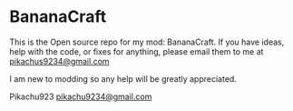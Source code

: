 # BananaCraft

This is the Open source repo for my mod: BananaCraft.
  If you have ideas, help with the code, or fixes for anything, please email them to me at pikachus9234@gmail.com
  
  I am new to modding so any help will be greatly appreciated. 
  
Pikachu923
  pikachu9234@gmail.com
